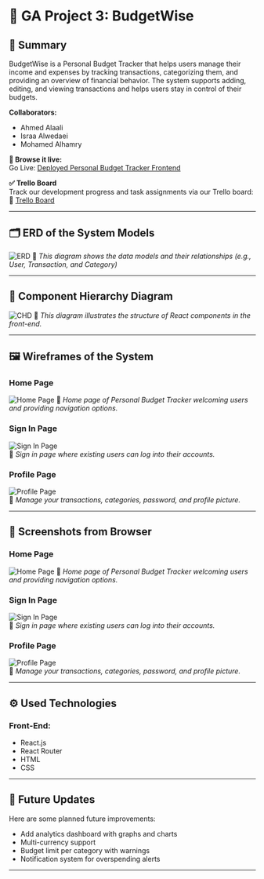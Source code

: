 # 💸 GA Project 3: BudgetWise

## 📌 Summary
BudgetWise is a Personal Budget Tracker that helps users manage their income and expenses by tracking transactions, categorizing them, and providing an overview of financial behavior. The system supports adding, editing, and viewing transactions and helps users stay in control of their budgets.

**Collaborators:**
- Ahmed Alaali  
- Israa Alwedaei  
- Mohamed Alhamry

**🔗 Browse it live:**  
Go Live: [Deployed Personal Budget Tracker Frontend](https://lamentable-creator.surge.sh/)

**✅ Trello Board**  
Track our development progress and task assignments via our Trello board:  
🔗 [Trello Board](https://trello.com/b/jLpUqdXv/personal-budget-tracker)

---

## 🗂️ ERD of the System Models  
![ERD](images/ERD/ERD.png)
📌 *This diagram shows the data models and their relationships (e.g., User, Transaction, and Category)*

---

## 🧩 Component Hierarchy Diagram  
![CHD](images/CHD/CHD.png)
📌 *This diagram illustrates the structure of React components in the front-end.*

---

## 🖼️ Wireframes of the System  
### Home Page 
![Home Page](images/WireFrame/Home%20Page.png)
📌 *Home page of Personal Budget Tracker welcoming users and providing navigation options.*

### Sign In Page
![Sign In Page](images/WireFrame/Sign%20In%20Page.png)  
📌 *Sign in page where existing users can log into their accounts.*

### Profile Page
![Profile Page](images/WireFrame/Profile%20Page.png)  
📌 *Manage your transactions, categories, password, and profile picture.*

---

## 🧪 Screenshots from Browser  
### Home Page 
![Home Page](images/ScreenShots/HomePage.png)
📌 *Home page of Personal Budget Tracker welcoming users and providing navigation options.*

### Sign In Page
![Sign In Page](images/ScreenShots/Login.png)  
📌 *Sign in page where existing users can log into their accounts.*

### Profile Page
![Profile Page](images/ScreenShots/Profile.png)  
📌 *Manage your transactions, categories, password, and profile picture.*

---

## ⚙️ Used Technologies

### Front-End:
- React.js
- React Router
- HTML
- CSS

---

## 🚀 Future Updates

Here are some planned future improvements:

- Add analytics dashboard with graphs and charts
- Multi-currency support
- Budget limit per category with warnings
- Notification system for overspending alerts

---